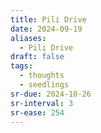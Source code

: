 ```yaml
---
title: Pili Drive
date: 2024-09-19
aliases:
  - Pili Drive
draft: false
tags:
  - thoughts
  - seedlings
sr-due: 2024-10-26
sr-interval: 3
sr-ease: 254
---
```

